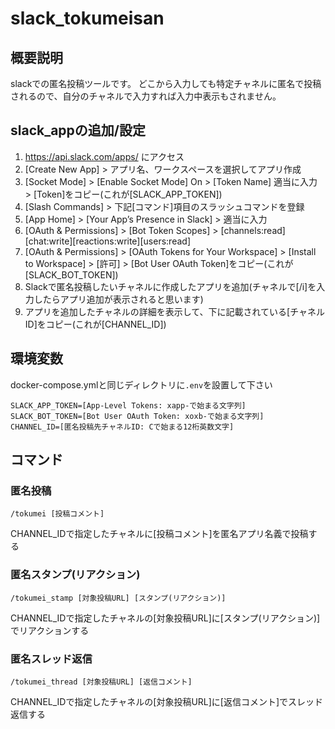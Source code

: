 # slack_tokumeisan

## 概要説明

slackでの匿名投稿ツールです。
どこから入力しても特定チャネルに匿名で投稿されるので、自分のチャネルで入力すれば入力中表示もされません。

## slack_appの追加/設定
1. https://api.slack.com/apps/ にアクセス
2. [Create New App] > アプリ名、ワークスペースを選択してアプリ作成
3. [Socket Mode] > [Enable Socket Mode] On > [Token Name] 適当に入力 > [Token]をコピー(これが[SLACK_APP_TOKEN])
4. [Slash Commands] > 下記[コマンド]項目のスラッシュコマンドを登録
5. [App Home] > [Your App’s Presence in Slack] > 適当に入力
6. [OAuth & Permissions] > [Bot Token Scopes] > [channels:read][chat:write][reactions:write][users:read]
7. [OAuth & Permissions] > [OAuth Tokens for Your Workspace] > [Install to Workspace] > [許可] > [Bot User OAuth Token]をコピー(これが[SLACK_BOT_TOKEN])
8. Slackで匿名投稿したいチャネルに作成したアプリを追加(チャネルで[/i]を入力したらアプリ追加が表示されると思います)
9. アプリを追加したチャネルの詳細を表示して、下に記載されている[チャネルID]をコピー(これが[CHANNEL_ID])

## 環境変数

docker-compose.ymlと同じディレクトリに`.env`を設置して下さい

```console
SLACK_APP_TOKEN=[App-Level Tokens: xapp-で始まる文字列]
SLACK_BOT_TOKEN=[Bot User OAuth Token: xoxb-で始まる文字列]
CHANNEL_ID=[匿名投稿先チャネルID: Cで始まる12桁英数文字]
```

## コマンド

### 匿名投稿

`/tokumei [投稿コメント]`

CHANNEL_IDで指定したチャネルに[投稿コメント]を匿名アプリ名義で投稿する

### 匿名スタンプ(リアクション)

`/tokumei_stamp [対象投稿URL] [スタンプ(リアクション)]`

CHANNEL_IDで指定したチャネルの[対象投稿URL]に[スタンプ(リアクション)]でリアクションする

### 匿名スレッド返信

`/tokumei_thread [対象投稿URL] [返信コメント]`

CHANNEL_IDで指定したチャネルの[対象投稿URL]に[返信コメント]でスレッド返信する
